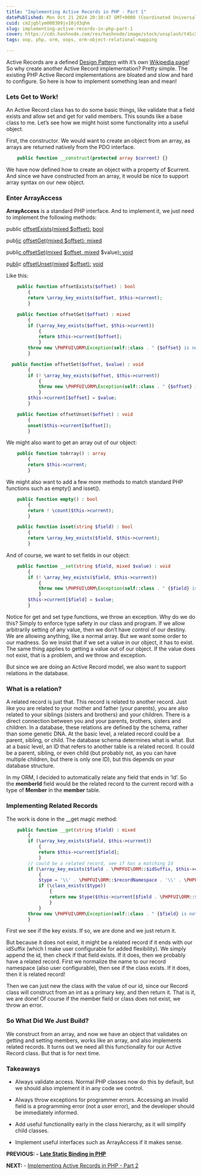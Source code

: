 ```yaml
---
title: "Implementing Active Records in PHP - Part 1"
datePublished: Mon Oct 21 2024 20:10:47 GMT+0000 (Coordinated Universal Time)
cuid: cm2jgblym000309jv10jd3qhm
slug: implementing-active-records-in-php-part-1
cover: https://cdn.hashnode.com/res/hashnode/image/stock/unsplash/t4ScXt5nVOc/upload/6cbc3869a5f602f7081bd847ab4be203.jpeg
tags: oop, php, orm, oops, orm-object-relational-mapping

---
```


Active Records are a defined [Design Pattern](https://en.wikipedia.org/wiki/Software_design_pattern) with it’s own [Wikipedia page](https://en.wikipedia.org/wiki/Active_record_pattern)! So why create another Active Record implementation? Pretty simple. The existing PHP Active Record implementations are bloated and slow and hard to configure. So here is how to implement something lean and mean!

### Lets Get to Work!

An Active Record class has to do some basic things, like validate that a field exists and allow set and get for valid members. This sounds like a base class to me. Let’s see how we might hoist some functionality into a useful object.

First, the constructor. We would want to create an object from an array, as arrays are returned natively from the PDO interface.

```php
	public function __construct(protected array $current) {}
```

We have now defined how to create an object with a property of $current. And since we have constructed from an array, it would be nice to support array syntax on our new object.

### Enter ArrayAccess

**ArrayAccess** is a standard PHP interface. And to implement it, we just need to implement the following methods:

public [offsetExists](https://www.php.net/manual/en/arrayaccess.offsetexists.php)([mixe](https://www.php.net/manual/en/language.types.mixed.php)[d $off](https://www.php.net/manual/en/arrayaccess.offsetexists.php)[set):](https://www.php.net/manual/en/language.types.mixed.php) [bool](https://www.php.net/manual/en/language.types.boolean.php)

pub[lic](https://www.php.net/manual/en/language.types.boolean.php) [offsetGet](https://www.php.net/manual/en/arrayaccess.offsetget.php)([mix](https://www.php.net/manual/en/language.types.mixed.php)[ed $](https://www.php.net/manual/en/arrayaccess.offsetget.php)[offset](https://www.php.net/manual/en/arrayaccess.offsetexists.php)[): mi](https://www.php.net/manual/en/language.types.mixed.php)[x](https://www.php.net/manual/en/arrayaccess.offsetexists.php)[ed](https://www.php.net/manual/en/language.types.mixed.php)

publi[c of](https://www.php.net/manual/en/language.types.boolean.php)[fsetSet](https://www.php.net/manual/en/arrayaccess.offsetset.php)([mi](https://www.php.net/manual/en/language.types.mixed.php)[xed](https://www.php.net/manual/en/arrayaccess.offsetset.php) [$](https://www.php.net/manual/en/arrayaccess.offsetget.php)[offset](https://www.php.net/manual/en/arrayaccess.offsetexists.php)[, mix](https://www.php.net/manual/en/language.types.mixed.php)[e](https://www.php.net/manual/en/arrayaccess.offsetexists.php)[d](https://www.php.net/manual/en/language.types.mixed.php) $value)[: vo](https://www.php.net/manual/en/language.types.boolean.php)[id](https://www.php.net/manual/en/language.types.void.php)

p[ubli](https://www.php.net/manual/en/language.types.void.php)c [o](https://www.php.net/manual/en/arrayaccess.offsetunset.php)[f](https://www.php.net/manual/en/arrayaccess.offsetset.php)[fsetUnset](https://www.php.net/manual/en/arrayaccess.offsetget.php)([m](https://www.php.net/manual/en/language.types.mixed.php)[ixed](https://www.php.net/manual/en/arrayaccess.offsetunset.php) [$offset](https://www.php.net/manual/en/arrayaccess.offsetexists.php)[):](https://www.php.net/manual/en/language.types.mixed.php) [v](https://www.php.net/manual/en/arrayaccess.offsetexists.php)[oid](https://www.php.net/manual/en/language.types.void.php)

Like this:

```php
	public function offsetExists($offset) : bool
		{
		return \array_key_exists($offset, $this->current);
		}

	public function offsetGet($offset) : mixed
		{
		if (\array_key_exists($offset, $this->current))
			{
			return $this->current[$offset];
			}
		throw new \PHPFUI\ORM\Exception(self::class . " {$offset} is not defined");
		}

  public function offsetSet($offset, $value) : void
		{
		if (! \array_key_exists($offset, $this->current))
			{
			throw new \PHPFUI\ORM\Exception(self::class . " {$offset} is not defined");
			}
		$this->current[$offset] = $value;
		}

	public function offsetUnset($offset) : void
		{
		unset($this->current[$offset]);
		}
```

We might also want to get an array out of our object:

```php
	public function toArray() : array
		{
		return $this->current;
		}
```

We might also want to add a few more methods to match standard PHP functions such as empty() and isset().

```php
	public function empty() : bool
		{
		return ! \count($this->current);
		}

	public function isset(string $field) : bool
		{
		return \array_key_exists($field, $this->current);
		}
```

And of course, we want to set fields in our object:

```php
	public function __set(string $field, mixed $value) : void
		{
		if (! \array_key_exists($field, $this->current))
			{
			throw new \PHPFUI\ORM\Exception(self::class . " {$field} is not defined");
			}
		$this->current[$field] = $value;
		}
```

Notice for get and set type functions, we throw an exception. Why do we do this? Simply to enforce type safety in our class and program. If we allow arbitrarily setting of any value, then we don’t have control of our destiny. We are allowing anything, like a normal array. But we want some order to our madness. So we insist that if we set a value in our object, it has to exist. The same thing applies to getting a value out of our object. If the value does not exist, that is a problem, and we throw and exception.

But since we are doing an Active Record model, we also want to support relations in the database.

### What is a relation?

A related record is just that. This record is related to another record. Just like you are related to your mother and father (your parents), you are also related to your siblings (sisters and brothers) and your children. There is a direct connection between you and your parents, brothers, sisters and children. In a database, these relations are defined by the schema, rather than some genetic DNA. At the basic level, a related record could be a parent, sibling, or child. The database schema determines what is what. But at a basic level, an ID that refers to another table is a related record. It could be a parent, sibling, or even child (but probably not, as you can have multiple children, but there is only one ID), but this depends on your database structure.

In my ORM, I decided to automatically relate any field that ends in ‘Id’. So the **memberId** field would be the related record to the current record with a type of **Member** in the **member** table.

### Implementing Related Records

The work is done in the \_\_get magic method:

```php
	public function __get(string $field) : mixed
		{
		if (\array_key_exists($field, $this->current))
			{
			return $this->current[$field];
			}
		// could be a related record, see if has a matching Id
		if (\array_key_exists($field . \PHPFUI\ORM::$idSuffix, $this->current))
			{
			$type = '\\' . \PHPFUI\ORM::$recordNamespace . '\\' . \PHPFUI\ORM::getBaseClassName($field);
			if (\class_exists($type))
				{
				return new $type($this->current[$field . \PHPFUI\ORM::$idSuffix]);
				}
			}
		throw new \PHPFUI\ORM\Exception(self::class . " {$field} is not a valid field");
		}
```

First we see if the key exists. If so, we are done and we just return it.

But because it does not exist, it might be a related record if it ends with our idSuffix (which I make user configurable for added flexibility). We simply append the id, then check if that field exists. If it does, then we probably have a related record. First we normalize the name to our record namespace (also user configurable), then see if the class exists. If it does, then it is related record!

Then we can just new the class with the value of our id, since our Record class will construct from an int as a primary key, and then return it. That is it, we are done! Of course if the member field or class does not exist, we throw an error.

### So What Did We Just Build?

We construct from an array, and now we have an object that validates on getting and setting members, works like an array, and also implements related records. It turns out we need all this functionality for our Active Record class. But that is for next time.

### Takeaways

* Always validate access. Normal PHP classes now do this by default, but we should also implement it in any code we control.
    
* Always throw exceptions for programmer errors. Accessing an invalid field is a programming error (not a user error), and the developer should be immediately informed.
    
* Add useful functionality early in the class hierarchy, as it will simplify child classes.
    
* Implement useful interfaces such as ArrayAccess if it makes sense.
    

**PREVIOUS: -** [**Late Static Binding in PHP**](https://blog.phpfui.com/late-static-binding-in-php)

**NEXT:** - [Implementing Active Records in PHP - Part 2](https://blog.phpfui.com/implementing-active-records-in-php-part-2)